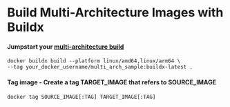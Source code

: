 # Build Multi-Architecture Images with Buildx

#### Jumpstart your [multi-architecture build](https://www.docker.com/blog/how-to-rapidly-build-multi-architecture-images-with-buildx/)
```
docker buildx build --platform linux/amd64,linux/arm64 \
--tag your_docker_username/multi_arch_sample:buildx-latest .
```

#### Tag image - Create a tag TARGET_IMAGE that refers to SOURCE_IMAGE
```
docker tag SOURCE_IMAGE[:TAG] TARGET_IMAGE[:TAG]
```
